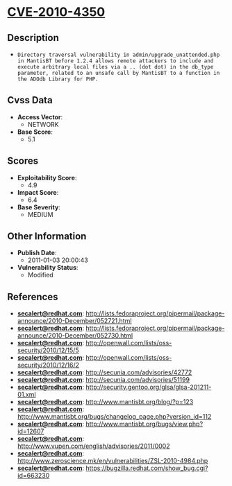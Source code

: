 
# [CVE-2010-4350](https://cve.mitre.org/cgi-bin/cvename.cgi?name=CVE-2010-4350)

## Description

- `Directory traversal vulnerability in admin/upgrade_unattended.php in MantisBT before 1.2.4 allows remote attackers to include and execute arbitrary local files via a .. (dot dot) in the db_type parameter, related to an unsafe call by MantisBT to a function in the ADOdb Library for PHP.`

## Cvss Data

- **Access Vector**:
  - NETWORK
- **Base Score**:
  - 5.1

## Scores

- **Exploitability Score**:
  - 4.9
- **Impact Score**:
  - 6.4
- **Base Severity**:
  - MEDIUM

## Other Information

- **Publish Date**:
  - 2011-01-03 20:00:43
- **Vulnerability Status**:
  - Modified

## References

- **secalert@redhat.com**: http://lists.fedoraproject.org/pipermail/package-announce/2010-December/052721.html
- **secalert@redhat.com**: http://lists.fedoraproject.org/pipermail/package-announce/2010-December/052730.html
- **secalert@redhat.com**: http://openwall.com/lists/oss-security/2010/12/15/5
- **secalert@redhat.com**: http://openwall.com/lists/oss-security/2010/12/16/2
- **secalert@redhat.com**: http://secunia.com/advisories/42772
- **secalert@redhat.com**: http://secunia.com/advisories/51199
- **secalert@redhat.com**: http://security.gentoo.org/glsa/glsa-201211-01.xml
- **secalert@redhat.com**: http://www.mantisbt.org/blog/?p=123
- **secalert@redhat.com**: http://www.mantisbt.org/bugs/changelog_page.php?version_id=112
- **secalert@redhat.com**: http://www.mantisbt.org/bugs/view.php?id=12607
- **secalert@redhat.com**: http://www.vupen.com/english/advisories/2011/0002
- **secalert@redhat.com**: http://www.zeroscience.mk/en/vulnerabilities/ZSL-2010-4984.php
- **secalert@redhat.com**: https://bugzilla.redhat.com/show_bug.cgi?id=663230

